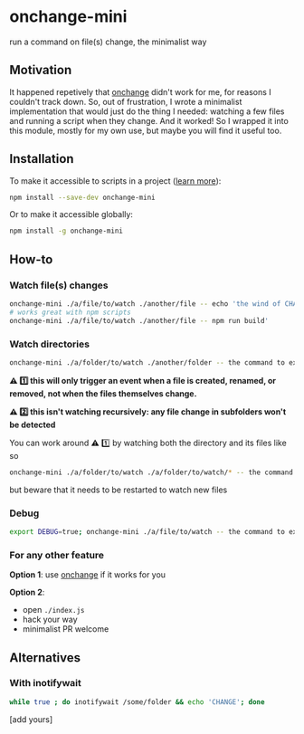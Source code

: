 # onchange-mini
run a command on file(s) change, the minimalist way

## Motivation

It happened repetively that [onchange](https://github.com/Qard/onchange) didn't work for me, for reasons I couldn't track down. So, out of frustration, I wrote a minimalist implementation that would just do the thing I needed: watching a few files and running a script when they change. And it worked! So I wrapped it into this module, mostly for my own use, but maybe you will find it useful too.

## Installation

To make it accessible to scripts in a project ([learn more](http://www.2ality.com/2016/01/locally-installed-npm-executables.html)):
```sh
npm install --save-dev onchange-mini
```
Or to make it accessible globally:
```sh
npm install -g onchange-mini
```

## How-to

### Watch file(s) changes
```sh
onchange-mini ./a/file/to/watch ./another/file -- echo 'the wind of CHAaaAAAaaaNGE ♪ ♫'
# works great with npm scripts
onchange-mini ./a/file/to/watch ./another/file -- npm run build'
```

### Watch directories
```sh
onchange-mini ./a/folder/to/watch ./another/folder -- the command to execute
```
**:warning: :one: this will only trigger an event when a file is created, renamed, or removed, not when the files themselves change.**

**:warning: :two: this isn't watching recursively: any file change in subfolders won't be detected**

You can work around :warning: :one: by watching both the directory and its files like so
```sh
onchange-mini ./a/folder/to/watch ./a/folder/to/watch/* -- the command to execute
```
but beware that it needs to be restarted to watch new files

### Debug
```sh
export DEBUG=true; onchange-mini ./a/file/to/watch -- the command to execute
```

### For any other feature
**Option 1**: use [onchange](https://github.com/Qard/onchange) if it works for you

**Option 2**:
* open `./index.js`
* hack your way
* minimalist PR welcome

## Alternatives

### With inotifywait
```sh
while true ; do inotifywait /some/folder && echo 'CHANGE'; done
```

[add yours]
